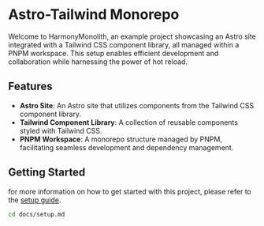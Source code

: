 # Astro-Tailwind Monorepo

Welcome to HarmonyMonolith, an example project showcasing an Astro site integrated with a Tailwind CSS component library, all managed within a PNPM workspace. This setup enables efficient development and collaboration while harnessing the power of hot reload.

## Features

- **Astro Site**: An Astro site that utilizes components from the Tailwind CSS component library.
- **Tailwind Component Library**: A collection of reusable components styled with Tailwind CSS.
- **PNPM Workspace**: A monorepo structure managed by PNPM, facilitating seamless development and dependency management.


## Getting Started

for more information on how to get started with this project, please refer to the [setup guide](docs/setup.md).

```bash
cd docs/setup.md
```